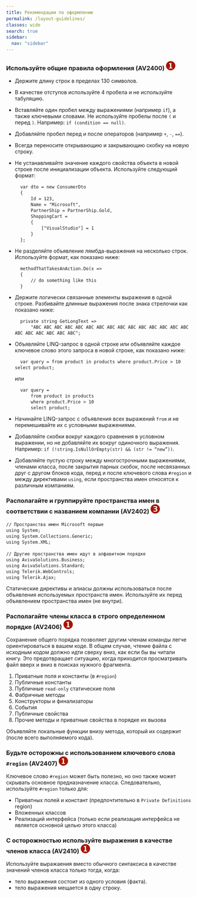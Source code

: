```yaml
---
title: Рекомендации по оформлению
permalink: /layout-guidelines/
classes: wide
search: true
sidebar:
  nav: "sidebar"
---
```


### <a name="av2400"></a> Используйте общие правила оформления (AV2400) ![](/assets/images/1.png)

- Держите длину строк в пределах 130 символов.

- В качестве отступов используйте 4 пробела и не используйте табуляцию.

- Вставляйте один пробел между выражениями (например `if`), а также ключевыми словами. Не используйте пробелы после `(` и перед `)`. Например: `if (condition == null)`.

- Добавляйте пробел перед и после операторов (например `+`, `-`, `==`).

- Всегда переносите открывающию и закрывающию скобку на новую строку.

- Не устанавливайте значение каждого свойства объекта в новой строке после инициализации объекта. Используйте следующий формат: 

		var dto = new ConsumerDto
		{
			Id = 123,
			Name = "Microsoft",
			PartnerShip = PartnerShip.Gold,
			ShoppingCart =
			{
				["VisualStudio"] = 1
			}
		};

- Не разделяйте объявление лямбда-выражения на несколько строк. Используйте формат, как показано ниже:

		methodThatTakesAnAction.Do(x =>
		{ 
			// do something like this 
		}

- Держите логически связанные элементы выражения в одной строке. Разбивайте длинные выражения после знака стрелочки как показано ниже:

		private string GetLongText =>
			"ABC ABC ABC ABC ABC ABC ABC ABC ABC ABC ABC ABC ABC ABC ABC ABC ABC ABC ABC ABC ABC";

- Объявляйте LINQ-запрос в одной строке или объявляйте каждое ключевое слово этого запроса в новой строке, как показано ниже:

		var query = from product in products where product.Price > 10 select product;

  	или

		var query =  
		    from product in products  
		    where product.Price > 10  
		    select product;

- Начинайте LINQ-запрос с объявления всех выражений `from` и не перемешивайте их с условными выражениями.

- Добавляйте скобки вокруг каждого сравнения в условном выражении, но не добавляйте их вокруг одиночного выражения. Например: `if (!string.IsNullOrEmpty(str) && (str != “new”))`.

- Добавляйте пустую строку между многострочными выражениями, членами класса, после закрытия парных скобок, после несвязанных друг с другом блоков кода, перед и после ключевого слова `#region` и между директивами `using`, если пространства имен относятся к различным компаниям.

### <a name="av2402"></a> Располагайте и группируйте пространства имен в соответствии с названием компании (AV2402) ![](/assets/images/3.png)

	// Пространства имен Microsoft первые
	using System;
	using System.Collections.Generic;
	using System.XML;
	
	// Другие пространства имен идут в алфавитном порядке
	using AvivaSolutions.Business;
	using AvivaSolutions.Standard;
	using Telerik.WebControls;
	using Telerik.Ajax;

Статические директивы и алиасы должны использоваться после объявления используемых пространств имен.
Используйте их перед объявлением пространства имен (не внутри).

### <a name="av2406"></a> Располагайте члены класса в строго определенном порядке (AV2406) ![](/assets/images/1.png)
Сохранение общего порядка позволяет другим членам команды легче ориентироваться в вашем коде. В общем случае, чтение файла с исходным кодом должно идти сверху вниз, как если бы вы читали книгу. Это предотвращает ситуацию, когда приходится просматривать файл вверх и вниз в поисках нужного фрагмента.

1. Приватные поля и константы (в `#region`)
2. Публичные константы
3. Публичные `read-only` статические поля
4. Фабричные методы
5. Конструкторы и финализаторы
6. События
7. Публичные свойства
8. Прочие методы и приватные свойства в порядке их вызова

Объявляйте локальные функции внизу метода, который их содержит (после всего выполняемого кода).

### <a name="av2407"></a> Будьте осторожны с использованием ключевого слова `#region` (AV2407) ![](/assets/images/1.png)
Ключевое слово `#region` может быть полезно, но оно также может скрывать основное предназначение класса. Следовательно, используйте `#region` только для:

- Приватных полей и констант (предпочтительно в `Private Definitions` region)
- Вложенных классов
- Реализаций интерфейса (только если реализация интерфейса не является основной целью этого класса)

### <a name="av2410"></a> С осторожностью используйте выражения в качестве членов класса (AV2410) ![](/assets/images/1.png)
Используйте выражаения вместо обычного синтаксиса в качестве значений членов класса только тогда, когда:

- тело выражения состоит из одного условия (факта).
- тело выражения мещается в одну строку.
